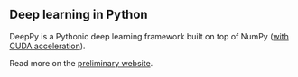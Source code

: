 ## Deep learning in Python

DeepPy is a Pythonic deep learning framework built on top of NumPy ([with CUDA acceleration][cudarray]).

Read more on the [preliminary website][website].

[website]: http://andersbll.github.io/deeppy-website/
[cudarray]: http://github.com/andersbll/cudarray
